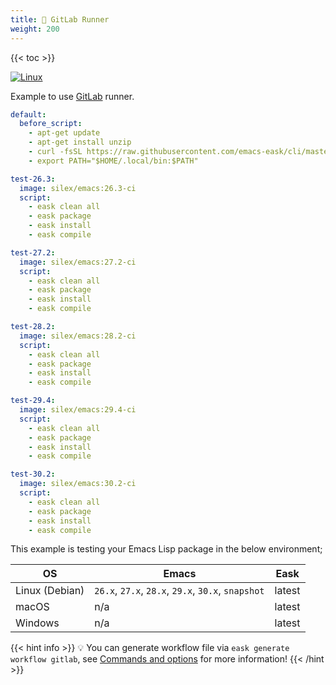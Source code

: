 ```yaml
---
title: 🦊 GitLab Runner
weight: 200
---
```


{{< toc >}}

[![Linux](https://img.shields.io/badge/-Linux-fcc624?logo=linux&style=flat&logoColor=black)](#)

Example to use [GitLab](https://gitlab.com/) runner.

```yml
default:
  before_script:
    - apt-get update
    - apt-get install unzip
    - curl -fsSL https://raw.githubusercontent.com/emacs-eask/cli/master/webinstall/install.sh | sh
    - export PATH="$HOME/.local/bin:$PATH"

test-26.3:
  image: silex/emacs:26.3-ci
  script:
    - eask clean all
    - eask package
    - eask install
    - eask compile

test-27.2:
  image: silex/emacs:27.2-ci
  script:
    - eask clean all
    - eask package
    - eask install
    - eask compile

test-28.2:
  image: silex/emacs:28.2-ci
  script:
    - eask clean all
    - eask package
    - eask install
    - eask compile

test-29.4:
  image: silex/emacs:29.4-ci
  script:
    - eask clean all
    - eask package
    - eask install
    - eask compile

test-30.2:
  image: silex/emacs:30.2-ci
  script:
    - eask clean all
    - eask package
    - eask install
    - eask compile
```

This example is testing your Emacs Lisp package in the below environment;

| OS             | Emacs                                              | Eask   |
|----------------|----------------------------------------------------|--------|
| Linux (Debian) | `26.x`, `27.x`, `28.x`, `29.x`, `30.x`, `snapshot` | latest |
| macOS          | n/a                                                | latest |
| Windows        | n/a                                                | latest |

{{< hint info >}}
💡 You can generate workflow file via `eask generate workflow gitlab`, see 
[Commands and options](https://emacs-eask.github.io/Getting-Started/Commands-and-options/#-eask-generate-workflow-gitlab)
for more information!
{{< /hint >}}
